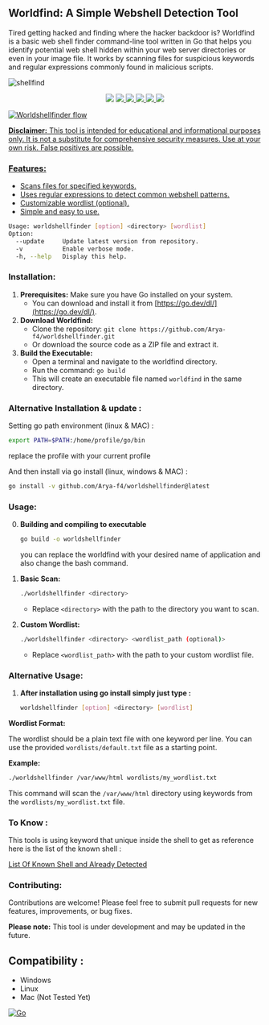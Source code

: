 ## Worldfind: A Simple Webshell Detection Tool
Tired getting hacked and finding where the hacker backdoor is?
Worldfind is a basic web shell finder command-line tool written in Go that helps you identify potential web shell hidden within your web server directories or even in your image file. It works by scanning files for suspicious keywords and regular expressions commonly found in malicious scripts.

![shellfind](https://github.com/user-attachments/assets/3fa2513f-5eef-433c-ac7f-92d3e5789397)
<p align="center">
<img src="https://img.shields.io/github/go-mod/go-version/Arya-f4/worldshellfinder">
  <a href="https://github.com/Arya-f4/worldshellfinder/releases"><img src="https://img.shields.io/github/downloads/Arya-f4/worldshellfinder/total">
<a href="https://github.com/Arya-f4/worldshellfinder/releases/"><img src="https://img.shields.io/github/release/Arya-f4/worldshellfinder">
<a href="https://github.com/Arya-f4/worldshellfinder/issues"><img src="https://img.shields.io/github/issues-raw/Arya-f4/worldshellfinder">
<a href="https://github.com/Arya-f4/worldshellfinder/discussions"><img src="https://img.shields.io/github/discussions/Arya-f4/worldshellfinder">
<img src="https://img.shields.io/github/repo-size/Arya-f4/worldshellfinder">
</p>
  
![Worldshellfinder flow](https://github.com/user-attachments/assets/430df5ec-d1b3-46f8-9fdd-27be51c30d88)

**Disclaimer:** This tool is intended for educational and informational purposes only. It is not a substitute for comprehensive security measures. Use at your own risk. False positives are possible.

### Features:

- Scans files for specified keywords.
- Uses regular expressions to detect common webshell patterns.
- Customizable wordlist (optional).
- Simple and easy to use.
```bash
Usage: worldshellfinder [option] <directory> [wordlist]
Option:
  --update     Update latest version from repository.
  -v           Enable verbose mode.
  -h, --help   Display this help.
```


### Installation:

1. **Prerequisites:** Make sure you have Go installed on your system.
   - You can download and install it from [https://go.dev/dl/](https://go.dev/dl/).
2. **Download Worldfind:**
   - Clone the repository: `git clone https://github.com/Arya-f4/worldshellfinder.git`
   - Or download the source code as a ZIP file and extract it.
3. **Build the Executable:**
   - Open a terminal and navigate to the worldfind directory.
   - Run the command: `go build`
   - This will create an executable file named `worldfind` in the same directory.

### Alternative Installation & update : 

Setting go path environment (linux & MAC) :
```bash
export PATH=$PATH:/home/profile/go/bin
```
replace the profile with your current profile

And then install via go install (linux, windows & MAC) : 
```bash
go install -v github.com/Arya-f4/worldshellfinder@latest
```


### Usage:

0. **Building and compiling to executable**
   ```bash
   go build -o worldshellfinder
   ```
   you can replace the worldfind with your desired name of application and also change the bash command.
1. **Basic Scan:**
   ```bash
   ./worldshellfinder <directory> 
   ```
   - Replace `<directory>` with the path to the directory you want to scan.

2. **Custom Wordlist:**
   ```bash
   ./worldshellfinder <directory> <wordlist_path (optional)>
   ```
   - Replace `<wordlist_path>` with the path to your custom wordlist file.
  
### Alternative Usage:
1. **After installation using go install simply just type :**
   ```bash
   worldshellfinder [option] <directory> [wordlist]
   ```

**Wordlist Format:**

The wordlist should be a plain text file with one keyword per line. You can use the provided `wordlists/default.txt` file as a starting point.

**Example:**

```bash
./worldshellfinder /var/www/html wordlists/my_wordlist.txt
```

This command will scan the `/var/www/html` directory using keywords from the `wordlists/my_wordlist.txt` file.

### To Know :
This tools is using keyword that unique inside the shell to get as reference
here is the list of the known shell :

[List Of Known Shell and Already Detected](list_find_already_shell.md)

### Contributing:

Contributions are welcome! Please feel free to submit pull requests for new features, improvements, or bug fixes.

**Please note:** This tool is under development and may be updated in the future.

## Compatibility :
- Windows
- Linux
- Mac (Not Tested Yet)

[![Go](https://github.com/Arya-f4/worldshellfinder/actions/workflows/go.yml/badge.svg)](https://github.com/Arya-f4/worldshellfinder/actions/workflows/go.yml)
